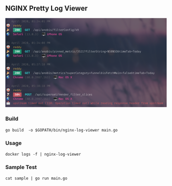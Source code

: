 ## NGINX Pretty Log Viewer

<img src="screenshot.png" />

### Build

```
go build  -o $GOPATH/bin/nginx-log-viewer main.go
```

### Usage

```console
docker logs -f | nginx-log-viewer
```

### Sample Test

```console
cat sample | go run main.go
```
